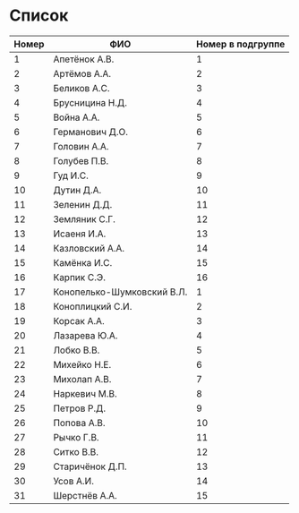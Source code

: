 # Список



<table><thead><tr><th data-type="number">Номер</th><th>ФИО</th><th data-type="number">Номер в подгруппе</th></tr></thead><tbody><tr><td>1</td><td>Апетёнок А.В.</td><td>1</td></tr><tr><td>2</td><td>Артёмов А.А.</td><td>2</td></tr><tr><td>3</td><td>Беликов А.С.</td><td>3</td></tr><tr><td>4</td><td>Брусницина Н.Д.</td><td>4</td></tr><tr><td>5</td><td>Война А.А.</td><td>5</td></tr><tr><td>6</td><td>Германович Д.О.</td><td>6</td></tr><tr><td>7</td><td>Головин А.А.</td><td>7</td></tr><tr><td>8</td><td>Голубев П.В.</td><td>8</td></tr><tr><td>9</td><td>Гуд И.С.</td><td>9</td></tr><tr><td>10</td><td>Дутин Д.А.</td><td>10</td></tr><tr><td>11</td><td>Зеленин Д.Д.</td><td>11</td></tr><tr><td>12</td><td>Земляник С.Г.</td><td>12</td></tr><tr><td>13</td><td>Исаеня И.А.</td><td>13</td></tr><tr><td>14</td><td>Казловский А.А.</td><td>14</td></tr><tr><td>15</td><td>Камёнка И.С.</td><td>15</td></tr><tr><td>16</td><td>Карпик С.Э.</td><td>16</td></tr><tr><td>17</td><td>Конопелько-Шумковский В.Л.</td><td>1</td></tr><tr><td>18</td><td>Коноплицкий С.И.</td><td>2</td></tr><tr><td>19</td><td>Корсак А.А.</td><td>3</td></tr><tr><td>20</td><td>Лазарева Ю.А.</td><td>4</td></tr><tr><td>21</td><td>Лобко В.В.</td><td>5</td></tr><tr><td>22</td><td>Михейко Н.Е.</td><td>6</td></tr><tr><td>23</td><td>Михолап А.В.</td><td>7</td></tr><tr><td>24</td><td>Наркевич М.В.</td><td>8</td></tr><tr><td>25</td><td>Петров Р.Д.</td><td>9</td></tr><tr><td>26</td><td>Попова А.В.</td><td>10</td></tr><tr><td>27</td><td>Рычко Г.В.</td><td>11</td></tr><tr><td>28</td><td>Ситко В.В.</td><td>12</td></tr><tr><td>29</td><td>Старичёнок Д.П.</td><td>13</td></tr><tr><td>30</td><td>Усов А.И.</td><td>14</td></tr><tr><td>31</td><td>Шерстнёв А.А.</td><td>15</td></tr></tbody></table>

